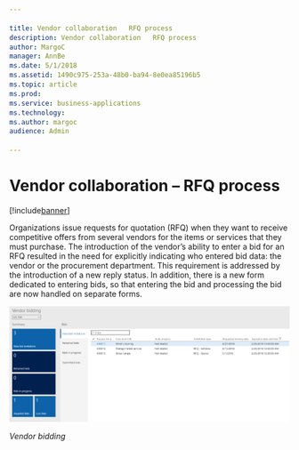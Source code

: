 ```yaml
---

title: Vendor collaboration   RFQ process
description: Vendor collaboration   RFQ process
author: MargoC
manager: AnnBe
ms.date: 5/1/2018
ms.assetid: 1490c975-253a-48b0-ba94-8e0ea85196b5
ms.topic: article
ms.prod: 
ms.service: business-applications
ms.technology: 
ms.author: margoc
audience: Admin

---
```

#  Vendor collaboration – RFQ process




[!include[banner](../../../includes/banner.md)]

Organizations issue requests for quotation (RFQ) when they want to receive
competitive offers from several vendors for the items or services that they must
purchase. The introduction of the vendor’s ability to enter a bid for an RFQ
resulted in the need for explicitly indicating who entered bid data: the vendor
or the procurement department. This requirement is addressed by the introduction
of a new reply status. In addition, there is a new form dedicated to entering
bids, so that entering the bid and processing the bid are now handled on
separate forms.

![A screenshot of the vendor bidding list](media/vendor-collaboration-rfq-process-1.png "A screenshot of the vendor bidding list")
<!-- FO_Vendor portal_Vendor_ bidding_A.png -->


*Vendor bidding*
